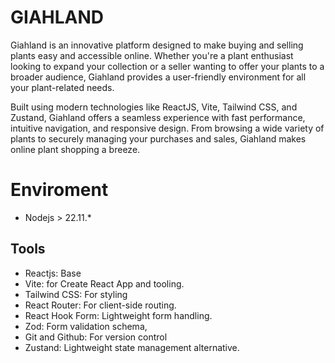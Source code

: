 # GIAHLAND

Giahland is an innovative platform designed to make buying and selling plants easy and accessible online. Whether you're a plant enthusiast looking to expand your collection or a seller wanting to offer your plants to a broader audience, Giahland provides a user-friendly environment for all your plant-related needs.

Built using modern technologies like ReactJS, Vite, Tailwind CSS, and Zustand, Giahland offers a seamless experience with fast performance, intuitive navigation, and responsive design. From browsing a wide variety of plants to securely managing your purchases and sales, Giahland makes online plant shopping a breeze.

# Enviroment

- Nodejs > 22.11.\*

## Tools

- Reactjs: Base
- Vite: for Create React App and tooling.
- Tailwind CSS: For styling
- React Router: For client-side routing.
- React Hook Form: Lightweight form handling.
- Zod: Form validation schema,
- Git and Github: For version control
- Zustand: Lightweight state management alternative.
